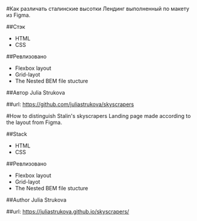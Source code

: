 #Как различать сталинские высотки
Лендинг выполненный по макету из Figma.

##Стэк
* HTML
* CSS

##Ревлизовано
* Flexbox layout
* Grid-layot
* The Nested BEM file stucture


##Автор
Julia Strukova

##url:
https://github.com/juliastrukova/skyscrapers






#How to distinguish Stalin's skyscrapers
Landing page made according to the layout from Figma.

##Stack
* HTML
* CSS

##Ревлизовано
* Flexbox layout
* Grid-layot
* The Nested BEM file stucture


##Author
Julia Strukova

##url:
https://juliastrukova.github.io/skyscrapers/